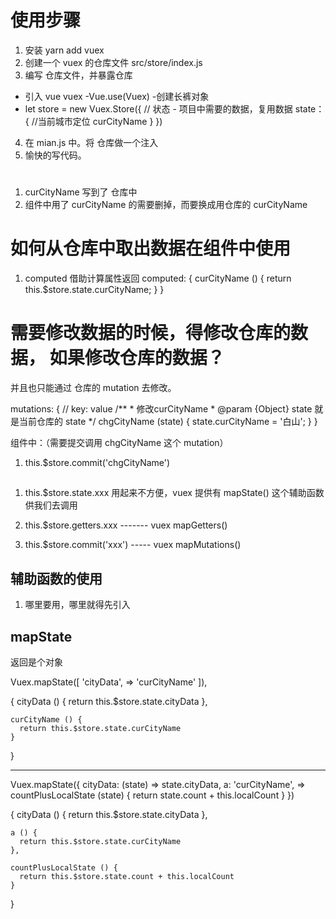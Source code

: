 # 使用步骤

1. 安装  yarn add vuex
2. 创建一个 vuex 的仓库文件   src/store/index.js
3. 编写 仓库文件，并暴露仓库
  - 引入 vue vuex
  -Vue.use(Vuex)
  -创建长裤对象
  - let store = new Vuex.Store({
    // 状态 - 项目中需要的数据，复用数据
    state：{
      //当前城市定位
      curCityName
    }
  })
4. 在  mian.js 中。将 仓库做一个注入
5. 愉快的写代码。


#
1. curCityName 写到了 仓库中
2. 组件中用了 curCityName 的需要删掉，而要换成用仓库的 curCityName


# 如何从仓库中取出数据在组件中使用

1. computed 借助计算属性返回
  computed: {
    curCityName () {
      return this.$store.state.curCityName;
    }
  }


# 需要修改数据的时候，得修改仓库的数据， 如果修改仓库的数据？

并且也只能通过 仓库的 mutation 去修改。

mutations: {
  // key: value
  /**
    * 修改curCityName
    * @param {Object} state 就是当前仓库的 state
    */
  chgCityName (state) {
    state.curCityName = '白山';
  }
}

组件中：（需要提交调用 chgCityName 这个 mutation）

1. this.$store.commit('chgCityName')



##

1. this.$store.state.xxx 用起来不方便，vuex 提供有 mapState() 这个辅助函数供我们去调用

2. this.$store.getters.xxx ------- vuex mapGetters()

3. this.$store.commit('xxx')  ----- vuex mapMutations()


## 辅助函数的使用

1. 哪里要用，哪里就得先引入



## mapState

  返回是个对象

  Vuex.mapState([
    'cityData',         =>
    'curCityName'
  ]),


  {
    cityData () {
      return this.$store.state.cityData
    },

    curCityName () {
      return this.$store.state.curCityName
    }
  }


  -------


  Vuex.mapState({
    cityData: (state) => state.cityData,
    a: 'curCityName',            =>
    countPlusLocalState (state) {
      return state.count + this.localCount
    }
  })

  {
    cityData () {
      return this.$store.state.cityData
    },

    a () {
      return this.$store.state.curCityName
    },

    countPlusLocalState () {
      return this.$store.state.count + this.localCount
    }
  }

